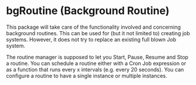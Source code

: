 # bgRoutine (Background Routine)
This package will take care of the functionality involved and concerning background routines. This can be used for (but it not limited to) creating job systems. However, it does not try to replace an existing full blown Job system. 

The routine manager is supposed to let you Start, Pause, Resume and Stop a routine. You can schedule a routine either with a Cron Job expression or as a function that runs every x intervals (e.g. every 20 seconds). You can configure a routine to have a single instance or multiple instances. 

